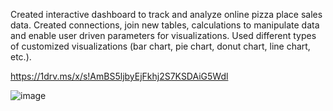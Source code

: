 Created interactive dashboard to track and analyze online pizza place sales data. Created connections, join new tables, calculations to manipulate data and enable user driven parameters for visualizations. Used different types of customized visualizations (bar chart, pie chart, donut chart, line chart, etc.).

https://1drv.ms/x/s!AmBS5ljbyEjFkhj2S7KSDAiG5Wdl

![image](https://github.com/MuhammadYasirSiraj/Pizza_Place_Sales_Excel/assets/79154960/cf2136d3-f37f-4151-9081-930e984aa43d)
